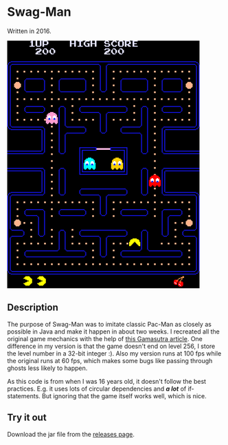 # Swag-Man

Written in 2016.

![Swag-Man Screenshot](/swag-man_screenshot.png)

## Description

The purpose of Swag-Man was to imitate classic Pac-Man as closely as possible in Java and make it happen in about two weeks.
I recreated all the original game mechanics with the help of <a href="https://www.gamasutra.com/view/feature/132330/the_pacman_dossier.php?page=1">this Gamasutra article</a>.
One difference in my version is that the game doesn't end on level 256, I store the level number in a 32-bit integer :).
Also my version runs at 100 fps while the original runs at 60 fps, which makes some bugs like passing through ghosts less likely to happen.

As this code is from when I was 16 years old, it doesn't follow the best practices. E.g. it uses lots of circular dependencies and **_a lot_** of if-statements. But ignoring that the game itself works well, which is nice.

## Try it out

Download the jar file from the [releases page](https://github.com/birusq/swag-man/releases/tag/v1.0).
